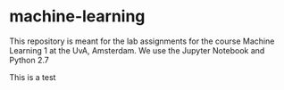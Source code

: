 # machine-learning

This repository is meant for the lab assignments for the course Machine Learning 1 at the UvA, Amsterdam. 
We use the Jupyter Notebook and Python 2.7

This is a test